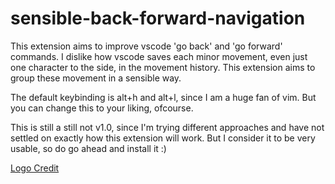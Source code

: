 # sensible-back-forward-navigation

This extension aims to improve vscode 'go back' and 'go forward' commands. I dislike how vscode saves each minor movement, even just one character to the side, in the movement history. This extension aims to group these movement in a sensible way.

The default keybinding is alt+h and alt+l, since I am a huge fan of vim. But you can change this to your liking, ofcourse.

This is still a still not v1.0, since I'm trying different approaches and have not settled on exactly how this extension will work. But I consider it to be very usable, so do go ahead and install it :)

[ Logo Credit ](https://www.flaticon.com/authors/freepik)
